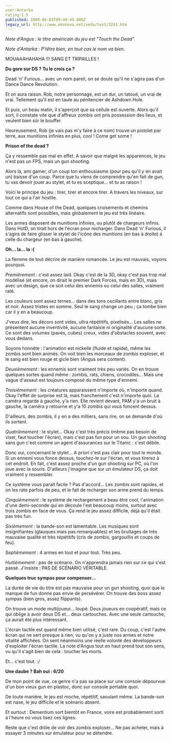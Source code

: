 ```yaml
---
user:Antarka
rating:1.5
published: 2009-06-03T09:49:49.000Z
legacy_url: http://www.emunova.net/veda/test/3243.htm
---
```

_Note d'Angus : le titre américain du jeu est "Touch the Dead"._  

  

_Note d'Antarka : P'têtre bien, en tout cas le nom va bien._  

  

MOUAAAHAHAHA !!! SANG ET TRIPAILLES !  

  

**Du gore sur DS ? Tu le crois ça ?**  

  

Dead 'n' Furious... avec un nom pareil, on se doute qu'il ne s'agira pas d'un Dance Dance Revolution.  

  

Et on aura raison. Rob, notre personnage, est un dur, un tatoué, un vrai de vrai. Tellement qu'il est en taule au pénitencier de Ashdown Hole.  

  

Et puis, un beau matin, il s'aperçoit que sa cellule est ouverte. Alors qu'il sort, il constate vite que d'affreux zombis ont pris possession des lieux, et veulent bien sûr le bouffer.  

  

Heureusement, Rob (je vais pas m'y faire à ce nom) trouve un pistolet par terre, aux munitions infinies en plus, cool ! Come get some !  

  

**Prison of the dead ?**  

  

Ça y ressemble pas mal en effet. A savoir que malgré les apparences, le jeu n'est pas un FPS, mais un gun shooting.  

  

Alors là, ami gamer, d'un coup ton enthousiasme (pour peu qu'il y en avait un) baisse d'un coup. Parce que tu viens de comprendre qu'en fait de gun, tu vas devoir jouer au stylet, et tu es sceptique... et tu as raison !  

  

Voici le principe du jeu : tirer, tirer et encore tirer. A travers les niveaux, sur tout ce qui a l'air hostile.  

  

Comme dans House of the Dead, quelques croisements et chemins alternatifs sont possibles, mais globalement le jeu est très linéaire.  

  

Les armes disposent de munitions infinies, ou plutôt de chargeurs infinis. Dans HotD, on tirait hors de l'écran pour recharger. Dans Dead 'n' Furious, il s'agira de faire glisser le stylet de l'icône des munitions (en bas à droite) à celle du chargeur (en bas à gauche).  

  

**Oh... la... la :(**  

  

La flemme de tout décrire de manière romancée. Le jeu est mauvais, voyons pourquoi.  

  

_Premièrement_ : c'est assez laid. Okay c'est de la 3D, okay c'est pas trop mal modélisé (et encore, on dirait le premier Dark Forces, mais en 3D), mais avec un design, que ce soit celui des ennemis ou celui des salles, vraiment raté.  

  

Les couleurs sont assez ternes... dans des tons oscillants entre blanc, gris et noir. Assez tristes en somme. Seul le sang change un peu ; ça tombe bien car il y en a beaucoup.  

  

J'veux dire, les décors sont vides, ultra répétitifs, pixelisés... Les salles ne présentent aucune inventivité, aucune fantaisie ni originalité d'aucune sorte. Ce sont des volumes (pavés, cubes) creux, vides d'obstacles souvent, avec vous dedans.  

  

Soyons honnête : l'animation est nickelle (fluide et rapide), même les zombis sont bien animés. On voit bien les morceaux de zombis exploser, et le sang est bien rouge et gicle bien (Angus sera content).  

  

_Deuxièmement_ : les ennemis sont vraiment très peu variés. On en trouve quelques sortes quand même : zombis, rats, chiens, crocodiles... Mais une vague d'assaut est toujours composé du même type d'ennemi.  

  

_Troisièmement_ : les créatures apparaissent n'importe où, n'importe quand. Okay l'effet de surprise est là, mais franchement c'est n'importe quoi. La caméra regarde à gauche, y'a rien. Elle revient devant, PAM y'a un bruit à gauche, la caméra y retourne et y'a 10 zombis qui vous foncent dessus.  

  

D'ailleurs, des zombis, il y en a des milliers, sans rire, on se demande d'où ils sortent.  

  

_Quatrièmement_ : le stylet... Okay c'est très précis (même pas besoin de viser, faut toucher l'écran), mais c'est pas fun pour un sou. Un gun shooting sans gun c'est comme un agent d'assurances sur le Titanic : c'est débile.  

  

Donc oui, concernant le stylet... A priori c'est pas clair pour tout le monde. Si un ennemi vous fonce dessus, touchez-le sur l'écran, et vous tirerez à cet endroit. En fait, c'est assez proche d'un gun shooting sur PC, où l'on joue avec la souris. D'ailleurs j'imagine que sur un émulateur DS, ça doit vraiment y ressembler.  

  

Ce système vous parait facile ? Pas d'accord... Les zombis sont rapides, et on les rate parfois de peu, et le fait de recharger son arme prend du temps.  

  

_Cinquièmement_ : le système de rechargement a beau être cool, l'animation d'une demi-seconde qui en découle l'est beaucoup moins, surtout avec trois zombis en face de vous. Ça rend le jeu assez difficile, déjà qu'il était pas très fun.  

  

_Sixièmement_ : la bande-son est lamentable. Les musiques sont insignifiantes (glauques mais pas remarquables) et les bruitages de très mauvaise qualité et très répétitifs (cris de zombis, gargouillis et coups de feu).  

  

_Septièmement_ : 4 armes en tout et pour tout. Très peu.  

  

_Huitièmement_ : pas de scénario. On n'apprendra jamais rien sur ce qui s'est passé. J'insiste : PAS DE SCÉNARIO VÉRITABLE.  

  

**Quelques truc sympas pour compenser...**  

  

La durée de vie du titre est pas mauvaise pour un gun shooting, quoi que le manque de fun donne pas envie de persévérer. On trouve des boss assez sympas (bien gros, assez flippants).  

  

On trouve un mode multijoueur... loupé. Deux joueurs en coopératif, mais ce qui oblige à avoir deux DS et... deux cartouches. Avec une seule cartouche, ça aurait été plus intéressant.  

  

L'écran tactile est quand même bien utilisé, c'est rare. Du coup, c'est l'autre écran qui ne sert presque à rien, vu qu'on y a juste nos armes et notre vitalité affichées. On sent néanmoins une réelle volonté des développeurs d'exploiter l'écran tactile. La note d'Angus tout en haut prend tout son sens, vu qu'il s'agit bien de cela : toucher les morts.  

  

Et... c'est tout. :/  

  

**Une daube ? Bah oui : 6/20**  

  

De mon point de vue, ce genre n'a pas sa place sur une console dépourvue d'un bon vieux gun en plastoc, donc sur console portable quoi.  

  

De toute manière, le jeu est moche, répétitif, saoulant même. La bande-son est nase, le jeu difficile et le scénario absent.  

  

Et surtout : Dementium sort bientôt en France, voire est probablement sorti à l'heure où vous lisez ces lignes.  

  

Reste que c'est drôle de voir des zombis exploser... Ne pas acheter, mais à essayer 3 minutes sur émulateur pour se détendre.